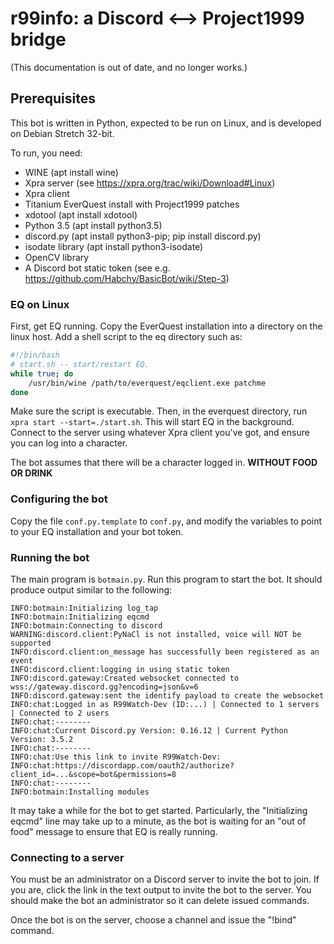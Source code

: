# r99info: a Discord <--> Project1999 bridge
(This documentation is out of date, and no longer works.)

## Prerequisites
This bot is written in Python, expected to be run on Linux, and is developed on
Debian Stretch 32-bit.

To run, you need:
* WINE (apt install wine)
* Xpra server (see https://xpra.org/trac/wiki/Download#Linux)
* Xpra client
* Titanium EverQuest install with Project1999 patches
* xdotool (apt install xdotool)
* Python 3.5 (apt install python3.5)
* discord.py (apt install python3-pip; pip install discord.py)
* isodate library (apt install python3-isodate)
* OpenCV library
* A Discord bot static token (see e.g. https://github.com/Habchy/BasicBot/wiki/Step-3)


### EQ on Linux
First, get EQ running.  Copy the EverQuest installation into a directory on
the linux host.  Add a shell script to the eq directory such as:

```sh
#!/bin/bash
# start.sh -- start/restart EQ.
while true; do
    /usr/bin/wine /path/to/everquest/eqclient.exe patchme
done
```

Make sure the script is executable.  Then, in the everquest directory,
run `xpra start --start=./start.sh`.  This will start EQ in the background.  Connect to
the server using whatever Xpra client you've got, and ensure you can log into a character.

The bot assumes that there will be a character logged in.  **WITHOUT FOOD OR DRINK**

### Configuring the bot
Copy the file `conf.py.template` to `conf.py`, and modify the variables to point to
your EQ installation and your bot token.

### Running the bot
The main program is `botmain.py`.  Run this program to start the bot.  It should produce
output similar to the following:
```
INFO:botmain:Initializing log_tap
INFO:botmain:Initializing eqcmd
INFO:botmain:Connecting to discord
WARNING:discord.client:PyNaCl is not installed, voice will NOT be supported
INFO:discord.client:on_message has successfully been registered as an event
INFO:discord.client:logging in using static token
INFO:discord.gateway:Created websocket connected to wss://gateway.discord.gg?encoding=json&v=6
INFO:discord.gateway:sent the identify payload to create the websocket
INFO:chat:Logged in as R99Watch-Dev (ID:...) | Connected to 1 servers | Connected to 2 users
INFO:chat:--------
INFO:chat:Current Discord.py Version: 0.16.12 | Current Python Version: 3.5.2
INFO:chat:--------
INFO:chat:Use this link to invite R99Watch-Dev:
INFO:chat:https://discordapp.com/oauth2/authorize?client_id=...&scope=bot&permissions=8
INFO:chat:--------
INFO:botmain:Installing modules
```

It may take a while for the bot to get started.  Particularly, the "Initializing eqcmd"
line may take up to a minute, as the bot is waiting for an "out of food" message to ensure
that EQ is really running.

### Connecting to a server
You must be an administrator on a Discord server to invite the bot to join.  If you are,
click the link in the text output to invite the bot to the server.  You should make the
bot an administrator so it can delete issued commands.

Once the bot is on the server, choose a channel and issue the "!bind" command.

